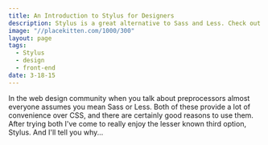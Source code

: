 ```yaml
---
title: An Introduction to Stylus for Designers
description: Stylus is a great alternative to Sass and Less. Check out this in-depth tutorial written for designers.
image: "//placekitten.com/1000/300"
layout: page
tags:
  - Stylus
  - design
  - front-end
date: 3-18-15
---
```


In the web design community when you talk about preprocessors almost everyone assumes you mean Sass or Less. Both of these provide a lot of convenience over CSS, and there are certainly good reasons to use them. After trying both I've come to really enjoy the lesser known third option, Stylus. And I'll tell you why...
